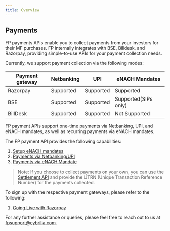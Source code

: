 ```yaml
---
title: Overview
---
```

## Payments

FP payments APIs enable you to collect payments from your investors for their MF purchases. FP internally integrates with BSE, Billdesk, and Razorpay, providing simple-to-use APIs for your payment collection needs.


Currently, we support payment collection via the following modes:

|Payment gateway|Netbanking|UPI|eNACH Mandates|
|---|---|---|---|
|Razorpay|Supported|Supported|Supported|
|BSE|Supported|Supported|Supported(SIPs only)|
|BillDesk|Supported|Supported|Not Supported|

FP payment APIs support one-time payments via Netbanking, UPI, and eNACH mandates, as well as recurring payments via eNACH mandates.


The FP payment API provides the following capabilities:

1. [Setup eNACH mandates](/payments/managing-eNACH/)
2. [Payments via Netbanking/UPI](/payments/payments-via-Netbanking-UPI/)
3. [Payments via eNACH Mandate](/payments/payment-via-eNACH/)


> Note: If you choose to collect payments on your own, you can use the [Settlement API](https://fintechprimitives.com/docs/api/#mf-settlement-details) and provide the UTRN (Unique Transaction Reference Number) for the payments collected.

To sign up with the respective payment gateways, please refer to the following:

1. [Going Live with Razorpay](/going-live/signing-up-with-razorpay/)


For any further assistance or queries, please feel free to reach out to us at [fpsupport@cybrilla.com](mailto:fpsupport@cybrilla.com).







